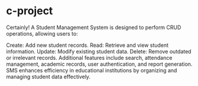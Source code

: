 # c-project
 Certainly! A Student Management System  is designed to perform CRUD operations, allowing users to:

Create: Add new student records.
Read: Retrieve and view student information.
Update: Modify existing student data.
Delete: Remove outdated or irrelevant records.
Additional features include search, attendance management, academic records, user authentication, and report generation. SMS enhances efficiency in educational institutions by organizing and managing student data effectively.
